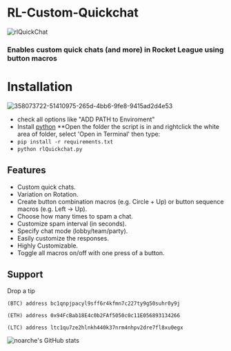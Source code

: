 # RL-Custom-Quickchat

![rlQuickChat](https://github.com/user-attachments/assets/31f984c7-5546-4bc3-933f-5c1ba5f1bdd7)



### Enables custom quick chats (and more) in Rocket League using button macros


# Installation
![358073722-51410975-265d-4bb6-9fe8-9415ad2d4e53](https://github.com/user-attachments/assets/6980d768-6d59-401a-b26f-6049cea80e1e)

- check all options like "ADD PATH to Enviroment"
- Install [python](https://www.python.org/downloads/)
**Open the folder the script is in and rightclick the white area of folder, select 'Open in Terminal' then type:
- `pip install -r requirements.txt`
- `python rlQuickchat.py`



## Features

- Custom quick chats.
- Variation on Rotation. 
- Create button combination macros (e.g. Circle + Up) or button sequence macros (e.g. Left → Up).
- Choose how many times to spam a chat.
- Customize spam interval (in seconds).
- Specify chat mode (lobby/team/party).
- Easily customize the responses. 
- Highly Customizable.
- Toggle all macros on/off with one press of a button.


## Support

Drop a tip

    (BTC) address bc1qnpjpacyl9sff6r4kfmn7c227ty9g50suhr0y9j
    
    (ETH) address 0x94FcBab18E4c0b2FAf5050c0c11E056893134266
    
    (LTC) address ltc1qu7ze2hlnkh440k37nrm4nhpv2dre7fl8xu0egx

![noarche's GitHub stats](https://github-readme-stats.vercel.app/api?username=noarche&show_icons=true&theme=transparent)

